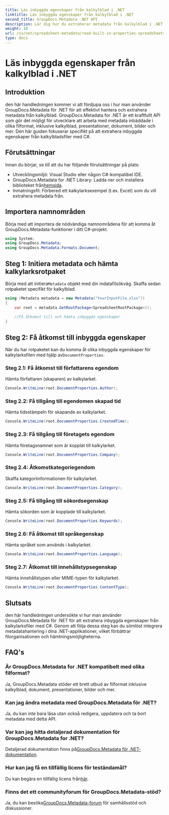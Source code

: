 ```yaml
---
title: Läs inbyggda egenskaper från kalkylblad i .NET
linktitle: Läs inbyggda egenskaper från kalkylblad i .NET
second_title: GroupDocs.Metadata .NET API
description: Lär dig hur du extraherar metadata från kalkylblad i .NET med hjälp av GroupDocs.Metadata, vilket förbättrar dokumenthantering och organisation i dina applikationer.
weight: 10
url: /sv/net/spreadsheet-metadata/read-built-in-properties-spreadsheets/
type: docs
---
```

# Läs inbyggda egenskaper från kalkylblad i .NET

## Introduktion
den här handledningen kommer vi att fördjupa oss i hur man använder GroupDocs.Metadata för .NET för att effektivt hantera och extrahera metadata från kalkylblad. GroupDocs.Metadata for .NET är ett kraftfullt API som gör det möjligt för utvecklare att arbeta med metadata inbäddade i olika filformat, inklusive kalkylblad, presentationer, dokument, bilder och mer. Den här guiden fokuserar specifikt på att extrahera inbyggda egenskaper från kalkylbladsfiler med C#.
## Förutsättningar
Innan du börjar, se till att du har följande förutsättningar på plats:
- Utvecklingsmiljö: Visual Studio eller någon C#-kompatibel IDE.
-  GroupDocs.Metadata for .NET Library: Ladda ner och installera biblioteket från[hemsida](https://releases.groupdocs.com/metadata/net/).
- Inmatningsfil: Förbered ett kalkylarksexempel (t.ex. Excel) som du vill extrahera metadata från.

## Importera namnområden
Börja med att importera de nödvändiga namnområdena för att komma åt GroupDocs.Metadata-funktioner i ditt C#-projekt.
```csharp
using System;
using GroupDocs.Metadata;
using GroupDocs.Metadata.Formats.Document;
```
## Steg 1: Initiera metadata och hämta kalkylarksrotpaket
 Börja med att initiera`Metadata` objekt med din indatafilsökväg. Skaffa sedan rotpaketet specifikt för kalkylblad.
```csharp
using (Metadata metadata = new Metadata("YourInputFile.xlsx"))
{
    var root = metadata.GetRootPackage<SpreadsheetRootPackage>();
    
    //Få åtkomst till och hämta inbyggda egenskaper
}
```
## Steg 2: Få åtkomst till inbyggda egenskaper
 När du har rotpaketet kan du komma åt olika inbyggda egenskaper för kalkylarksfilen med hjälp av`DocumentProperties`.
### Steg 2.1: Få åtkomst till författarens egendom
Hämta författaren (skaparen) av kalkylarket.
```csharp
Console.WriteLine(root.DocumentProperties.Author);
```
### Steg 2.2: Få tillgång till egendomen skapad tid
Hämta tidsstämpeln för skapande av kalkylarket.
```csharp
Console.WriteLine(root.DocumentProperties.CreatedTime);
```
### Steg 2.3: Få tillgång till företagets egendom
Hämta företagsnamnet som är kopplat till kalkylarket.
```csharp
Console.WriteLine(root.DocumentProperties.Company);
```
### Steg 2.4: Åtkomstkategoriegendom
Skaffa kategoriinformationen för kalkylarket.
```csharp
Console.WriteLine(root.DocumentProperties.Category);
```
### Steg 2.5: Få tillgång till sökordsegenskap
Hämta sökorden som är kopplade till kalkylarket.
```csharp
Console.WriteLine(root.DocumentProperties.Keywords);
```
### Steg 2.6: Få åtkomst till språkegenskap
Hämta språket som används i kalkylarket.
```csharp
Console.WriteLine(root.DocumentProperties.Language);
```
### Steg 2.7: Åtkomst till innehållstypsegenskap
Hämta innehållstypen eller MIME-typen för kalkylarket.
```csharp
Console.WriteLine(root.DocumentProperties.ContentType);
```

## Slutsats
den här handledningen undersökte vi hur man använder GroupDocs.Metadata för .NET för att extrahera inbyggda egenskaper från kalkylarksfiler med C#. Genom att följa dessa steg kan du sömlöst integrera metadatahantering i dina .NET-applikationer, vilket förbättrar filorganisationen och hämtningsmöjligheterna.

## FAQ's
### Är GroupDocs.Metadata for .NET kompatibelt med olika filformat?
Ja, GroupDocs.Metadata stöder ett brett utbud av filformat inklusive kalkylblad, dokument, presentationer, bilder och mer.
### Kan jag ändra metadata med GroupDocs.Metadata för .NET?
Ja, du kan inte bara läsa utan också redigera, uppdatera och ta bort metadata med detta API.
### Var kan jag hitta detaljerad dokumentation för GroupDocs.Metadata for .NET?
 Detaljerad dokumentation finns på[GroupDocs.Metadata för .NET-dokumentation](https://tutorials.groupdocs.com/metadata/net/).
### Hur kan jag få en tillfällig licens för teständamål?
 Du kan begära en tillfällig licens från[här](https://purchase.groupdocs.com/temporary-license/).
### Finns det ett communityforum för GroupDocs.Metadata-stöd?
 Ja, du kan besöka[GroupDocs.Metadata-forum](https://forum.groupdocs.com/c/metadata/14) för samhällsstöd och diskussioner.